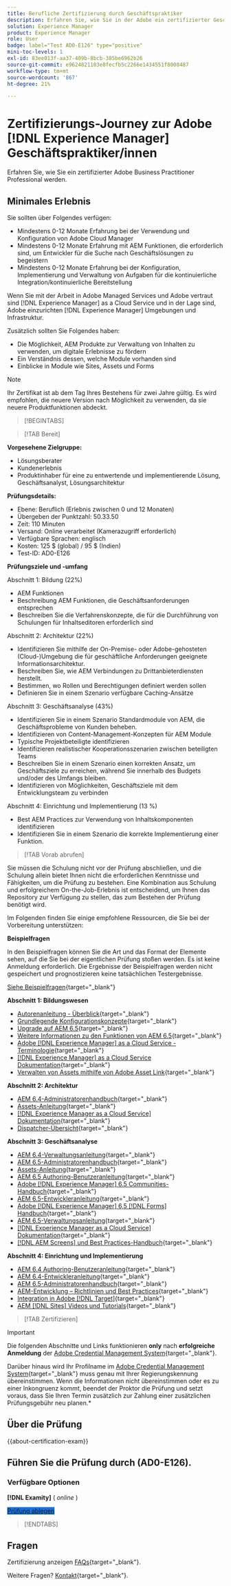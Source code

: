 ```yaml
---
title: Berufliche Zertifizierung durch Geschäftspraktiker
description: Erfahren Sie, wie Sie in der Adobe ein zertifizierter Geschäftspraktiker werden. [!DNL Experience Manager].
solution: Experience Manager
product: Experience Manager
role: User
badge: label="Test AD0-E126" type="positive"
mini-toc-levels: 1
exl-id: 83ee013f-aa37-409b-8bcb-385be6962b26
source-git-commit: e9624821103e8fecfb5c2266e1434551f8008487
workflow-type: tm+mt
source-wordcount: '867'
ht-degree: 21%

---
```


# Zertifizierungs-Journey zur Adobe [!DNL Experience Manager] Geschäftspraktiker/innen

Erfahren Sie, wie Sie ein zertifizierter Adobe Business Practitioner Professional werden.

## Minimales Erlebnis

Sie sollten über Folgendes verfügen:

* Mindestens 0-12 Monate Erfahrung bei der Verwendung und Konfiguration von Adobe Cloud Manager
* Mindestens 0-12 Monate Erfahrung mit AEM Funktionen, die erforderlich sind, um Entwickler für die Suche nach Geschäftslösungen zu begeistern
* Mindestens 0-12 Monate Erfahrung bei der Konfiguration, Implementierung und Verwaltung von Aufgaben für die kontinuierliche Integration/kontinuierliche Bereitstellung

Wenn Sie mit der Arbeit in Adobe Managed Services und Adobe vertraut sind [!DNL Experience Manager] as a Cloud Service und in der Lage sind, Adobe einzurichten [!DNL Experience Manager] Umgebungen und Infrastruktur.

Zusätzlich sollten Sie Folgendes haben:

* Die Möglichkeit, AEM Produkte zur Verwaltung von Inhalten zu verwenden, um digitale Erlebnisse zu fördern
* Ein Verständnis dessen, welche Module vorhanden sind
* Einblicke in Module wie Sites, Assets und Forms

>[!NOTE]
>
>Ihr Zertifikat ist ab dem Tag Ihres Bestehens für zwei Jahre gültig. Es wird empfohlen, die neuere Version nach Möglichkeit zu verwenden, da sie neuere Produktfunktionen abdeckt.

>[!BEGINTABS]

>[!TAB Bereit]

**Vorgesehene Zielgruppe:**

* Lösungsberater
* Kundenerlebnis
* Produktinhaber für eine zu entwertende und implementierende Lösung, Geschäftsanalyst, Lösungsarchitektur

**Prüfungsdetails:**

* Ebene: Beruflich (Erlebnis zwischen 0 und 12 Monaten)
* Übergeben der Punktzahl: 50.33.50
* Zeit: 110 Minuten
* Versand: Online verarbeitet (Kamerazugriff erforderlich)
* Verfügbare Sprachen: englisch
* Kosten: 125 $ (global) / 95 $ (Indien)
* Test-ID: AD0-E126

**Prüfungsziele und -umfang**

Abschnitt 1: Bildung (22%)

* AEM Funktionen
* Beschreibung AEM Funktionen, die Geschäftsanforderungen entsprechen
* Beschreiben Sie die Verfahrenskonzepte, die für die Durchführung von Schulungen für Inhaltseditoren erforderlich sind

Abschnitt 2: Architektur (22%)

* Identifizieren Sie mithilfe der On-Premise- oder Adobe-gehosteten (Cloud-)Umgebung die für geschäftliche Anforderungen geeignete Informationsarchitektur.
* Beschreiben Sie, wie AEM Verbindungen zu Drittanbieterdiensten herstellt.
* Bestimmen, wo Rollen und Berechtigungen definiert werden sollen
* Definieren Sie in einem Szenario verfügbare Caching-Ansätze

Abschnitt 3: Geschäftsanalyse (43%)

* Identifizieren Sie in einem Szenario Standardmodule von AEM, die Geschäftsprobleme von Kunden beheben.
* Identifizieren von Content-Management-Konzepten für AEM Module
* Typische Projektbeteiligte identifizieren
* Identifizieren realistischer Kooperationsszenarien zwischen beteiligten Teams
* Beschreiben Sie in einem Szenario einen korrekten Ansatz, um Geschäftsziele zu erreichen, während Sie innerhalb des Budgets und/oder des Umfangs bleiben.
* Identifizieren von Möglichkeiten, Geschäftsziele mit dem Entwicklungsteam zu verbinden

Abschnitt 4: Einrichtung und Implementierung (13 %)

* Best AEM Practices zur Verwendung von Inhaltskomponenten identifizieren
* Identifizieren Sie in einem Szenario die korrekte Implementierung einer Funktion.

>[!TAB Vorab abrufen]

Sie müssen die Schulung nicht vor der Prüfung abschließen, und die Schulung allein bietet Ihnen nicht die erforderlichen Kenntnisse und Fähigkeiten, um die Prüfung zu bestehen. Eine Kombination aus Schulung und erfolgreichem On-the-Job-Erlebnis ist entscheidend, um Ihnen das Repository zur Verfügung zu stellen, das zum Bestehen der Prüfung benötigt wird.

Im Folgenden finden Sie einige empfohlene Ressourcen, die Sie bei der Vorbereitung unterstützen:

**Beispielfragen**

In den Beispielfragen können Sie die Art und das Format der Elemente sehen, auf die Sie bei der eigentlichen Prüfung stoßen werden. Es ist keine Anmeldung erforderlich. Die Ergebnisse der Beispielfragen werden nicht gespeichert und prognostizieren keine tatsächlichen Testergebnisse.

[Siehe Beispielfragen](https://scorpion.caveon.com/launchpad/ad0-e126-adobe-experience-manager-business-practitioner-professional-copy-ddww4w){target="_blank"}

**Abschnitt 1: Bildungswesen**

* [Autorenanleitung - Überblick](https://experienceleague.adobe.com/docs/experience-manager-65/authoring/home.html?lang=de){target="_blank"}
* [Grundlegende Konfigurationskonzepte](https://experienceleague.adobe.com/docs/experience-manager-65/deploying/configuring/configuring.html){target="_blank"}
* [Upgrade auf AEM 6.5](https://experienceleague.adobe.com/docs/experience-manager-65/deploying/upgrading/upgrade.html?lang=de){target="_blank"}
* [Weitere Informationen zu den Funktionen von AEM 6.5](https://experienceleague.adobe.com/docs/experience-manager-65/user-guide/troubleshooting/learn.html){target="_blank"}
* [Adobe [!DNL Experience Manager] as a Cloud Service - Terminologie](https://experienceleague.adobe.com/docs/experience-manager-cloud-service/overview/terminology.html){target="_blank"}
* [[!DNL Experience Manager] as a Cloud Service Dokumentation](https://experienceleague.adobe.com/docs/experience-manager-cloud-service/content/home.html?lang=de){target="_blank"}
* [Verwalten von Assets mithilfe von Adobe Asset Link](https://helpx.adobe.com/de/enterprise/using/manage-assets-using-adobe-asset-link.html){target="_blank"}

**Abschnitt 2: Architektur**

* [AEM 6.4-Administratorenhandbuch](https://experienceleague.adobe.com/docs/experience-manager-64/administering/home.html?lang=de){target="_blank"}
* [Assets-Anleitung](https://experienceleague.adobe.com/docs/experience-manager-64/assets/home.html?lang=de){target="_blank"}
* [[!DNL Experience Manager as a Cloud Service] Dokumentation](https://experienceleague.adobe.com/docs/experience-manager-cloud-service/content/home.html?lang=de){target="_blank"}
* [Dispatcher-Übersicht](https://docs.adobe.com/content/help/de-DE/experience-cloud/user-guides/home.translate.html){target="_blank"}

**Abschnitt 3: Geschäftsanalyse**

* [AEM 6.4-Verwaltungsanleitung](https://experienceleague.adobe.com/docs/experience-manager-64/managing/home.html){target="_blank"}
* [AEM 6.5-Administratorenhandbuch](https://experienceleague.adobe.com/docs/experience-manager-65/administering/home.html?lang=de){target="_blank"}
* [Assets-Anleitung](https://experienceleague.adobe.com/docs/experience-manager-64/assets/home.html?lang=de){target="_blank"}
* [AEM 6.5 Authoring-Benutzeranleitung](https://experienceleague.adobe.com/docs/experience-manager-65/authoring/home.html?lang=de){target="_blank"}
* [Adobe [!DNL Experience Manager] 6.5 Communities-Handbuch](https://experienceleague.adobe.com/docs/experience-manager-65/communities/home.html){target="_blank"}
* [AEM 6.5-Entwickleranleitung](https://experienceleague.adobe.com/docs/experience-manager-65/developing/home.html?lang=de){target="_blank"}
* [Adobe [!DNL Experience Manager] 6,5 [!DNL Forms] Handbuch](https://experienceleague.adobe.com/docs/experience-manager-65/forms/home.html){target="_blank"}
* [AEM 6.5-Verwaltungsanleitung](https://experienceleague.adobe.com/docs/experience-manager-65/managing/home.html){target="_blank"}
* [[!DNL Experience Manager as a Cloud Service] Dokumentation](https://experienceleague.adobe.com/docs/experience-manager-cloud-service/content/home.html?lang=de){target="_blank"}
* [[!DNL AEM Screens] und Best Practices-Handbuch](https://experienceleague.adobe.com/docs/experience-manager-screens/using/about-guide.html?lang=de){target="_blank"}

**Abschnitt 4: Einrichtung und Implementierung**

* [AEM 6.4 Authoring-Benutzeranleitung](https://experienceleague.adobe.com/docs/experience-manager-64/authoring/home.html?lang=de){target="_blank"}
* [AEM 6.4-Entwickleranleitung](https://experienceleague.adobe.com/docs/experience-manager-64/developing/home.html?lang=de){target="_blank"}
* [AEM 6.5-Administratorenhandbuch](https://experienceleague.adobe.com/docs/experience-manager-65/administering/home.html?lang=de){target="_blank"}
* [AEM-Entwicklung – Richtlinien und Best Practices](https://experienceleague.adobe.com/docs/experience-manager-65/developing/introduction/dev-guidelines-bestpractices.html?lang=de){target="_blank"}
* [Integration in Adobe [!DNL Target]](https://experienceleague.adobe.com/docs/experience-manager-cloud-service/sites/integrations/integrating-adobe-target.html?lang=de){target="_blank"}
* [AEM [!DNL Sites] Videos und Tutorials](https://experienceleague.adobe.com/docs/experience-manager-learn/sites/overview.html?lang=de){target="_blank"}

>[!TAB Zertifizieren]

>[!IMPORTANT]
>
>Die folgenden Abschnitte und Links funktionieren **only**  nach **erfolgreiche Anmeldung** der [Adobe Credential Management System](https://www.certmetrics.com/adobe){target="_blank"}.
>
>Darüber hinaus wird Ihr Profilname im [Adobe Credential Management System](https://www.certmetrics.com/adobe){target="_blank"} muss genau mit Ihrer Regierungskennung übereinstimmen. Wenn die Informationen nicht übereinstimmen oder es zu einer Inkongruenz kommt, beendet der Proktor die Prüfung und setzt voraus, dass Sie Ihren Termin zusätzlich zur Zahlung einer zusätzlichen Prüfungsgebühr neu planen.*


## Über die Prüfung

{{about-certification-exam}}

## Führen Sie die Prüfung durch (AD0-E126).

### Verfügbare Optionen

**[!DNL Examity]** ( *online* )

<a href="https://www.certmetrics.com/adobe/candidate/examity_sso.aspx?eid=AD0-E126" target="_blank" class="spectrum-Button spectrum-Button--fill spectrum-Button--accent spectrum-Button--sizeM is-margin-bottom-big-big at-element-click-tracking" style="background-color:#1473E6">

<span class="spectrum-Button-label has-no-wrap">
   Prüfung ablegen
</span>
</a>

>[!ENDTABS]

## Fragen

Zertifizierung anzeigen [FAQs](https://experienceleague.adobe.com/docs/certification/certification/faq.html){target="_blank"}.

Weitere Fragen? [Kontakt](mailto:certif@adobe.com){target="_blank"}.
